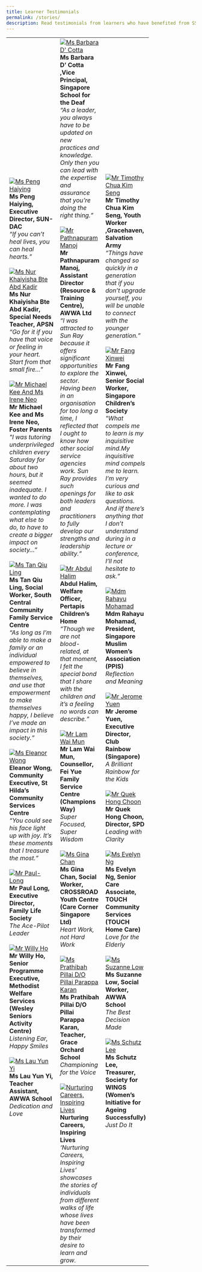 ```yaml
---
title: Learner Testimonials
permalink: /stories/
description: Read testimonials from learners who have benefited from SSI's courses.
---
```

<table width="300px">
<tbody>
      <tr><td width="100px">
          <a href="https://www.ssi.gov.sg/stories/ms-peng-haiying/"><img src="/images/stories/mainpage/ms-peng-haiying.jpg" alt="Ms Peng Haiying" title="View Story"></a><br><strong>Ms Peng Haiying, Executive Director, SUN-DAC</strong><br><em>“If you can’t heal lives, you can heal hearts.”</em>
          <br><br>
          <a href="https://www.ssi.gov.sg/stories/ms-nur-khaiyisha-bte-abd-kadir/"><img src="/images/stories/mainpage/ms-nur-khaiyisha-bte-abd-kadir.jpg" alt="Ms Nur Khaiyisha Bte Abd Kadir" title="View Story"></a><br><strong>Ms Nur Khaiyisha Bte Abd Kadir, Special Needs Teacher, APSN</strong><br><em>“Go for it if you have that voice or feeling in your heart. Start from that small fire…”</em> 
          <br><br>
          <a href="https://www.ssi.gov.sg/stories/mr-michael-kee-and-ms-irene-neo/"><img src="/images/stories/mainpage/mr-michael-kee-and-ms-irene-neo.jpg" alt="Mr Michael Kee And Ms Irene Neo" title="View Story"></a><br><strong>Mr Michael Kee and Ms Irene Neo, Foster Parents</strong><br><em>"I was tutoring underprivileged children every Saturday for about two hours, but it seemed inadequate. I wanted to do more. I was contemplating what else to do, to have to create a bigger impact on society…”</em>
          <br><br>  
          <a href="https://www.ssi.gov.sg/stories/ms-tan-qiu-ling/"><img src="/images/stories/mainpage/ms-tan-qiu-ling-1.jpg" alt="Ms Tan Qiu Ling" title="View Story"></a><br><strong>Ms Tan Qiu Ling, Social Worker, South Central Community Family Service Centre</strong><br><em>“As long as I’m able to make a family or an individual empowered to believe in themselves, and use that empowerment to make themselves happy, I believe I’ve made an impact in this society.”</em>
          <br><br>
          <a href="https://www.ssi.gov.sg/stories/ms-eleanor-wong/"><img src="/images/stories/mainpage/ms-eleanor-wong.jpg" alt="Ms Eleanor Wong" title="View Story"></a><br><strong>Eleanor Wong, Community Executive, St Hilda’s Community Services Centre</strong><br><em>“You could see his face light up with joy. It’s these moments that I treasure the most.”</em>
          <br><br>
          <a href="https://www.ssi.gov.sg/stories/mr-paul-long/"><img src="/images/stories/mainpage/mr-paul-long.jpg" alt="Mr Paul-Long" title="View Story"></a><br><strong>Mr Paul Long, Executive Director, Family Life Society</strong><br><em>The Ace-Pilot Leader</em>
          <br><br>
          <a href="https://www.ssi.gov.sg/stories/mr-willy-ho/"><img src="/images/stories/mainpage/mr-willy-ho.jpg" alt="Mr Willy Ho" title="View Story"></a><br><strong>Mr Willy Ho, Senior Programme Executive, Methodist Welfare Services (Wesley Seniors Activity Centre)</strong><br><em>Listening Ear, Happy Smiles</em>
          <br><br>
          <a href="https://www.ssi.gov.sg/stories/ms-lau-yun-yi/"><img src="/images/stories/mainpage/ms-lau-yun-yi.jpg" alt="Ms Lau Yun Yi" title="View Story"></a><br><strong>Ms Lau Yun Yi, Teacher Assistant, AWWA School</strong><br><em>Dedication and Love</em>
          <br><br>
      </td>
      <td width="100px">
      <a href="https://www.ssi.gov.sg/stories/ms-barbara-d-cotta/"><img src="/images/stories/mainpage/ms-barbara-d-cotta.jpg" alt="Ms Barbara D' Cotta" title="View Story"></a><br><strong>Ms Barbara D’ Cotta ,Vice Principal, Singapore School for the Deaf</strong><br><em>“As a leader, you always have to be updated on new practices and knowledge. Only then you can lead with the expertise and assurance that you’re doing the right thing.”</em>    
      <br> <br> 
      <a href="https://www.ssi.gov.sg/stories/mr-pathnapuram-manoj/"><img src="/images/stories/mainpage/mr-pathnapuram-manoj.jpg" alt="Mr Pathnapuram Manoj" title="View Story"></a><br><strong>Mr Pathnapuram Manoj, Assistant Director (Resource &amp; Training Centre), AWWA Ltd</strong><br><em>“I was attracted to Sun Ray because it offers significant opportunities to explore the sector. Having been in an organisation for too long a time, I reflected that I ought to know how other social service agencies work. Sun Ray provides such openings for both leaders and practitioners to fully develop our strengths and leadership ability.”</em>
      <br><br>
      <a href="https://www.ssi.gov.sg/stories/mr-abdul-halim/"><img src="/images/stories/mainpage/mr-abdul-halim.jpg" alt="Mr Abdul Halim" title="View Story"></a><br><strong>Abdul Halim, Welfare Officer, Pertapis Children’s Home</strong><br><em>“Though we are not blood-related, at that moment, I felt the special bond that I share with the children and it’s a feeling no words can describe.”</em>
      <br><br>
      <a href="https://www.ssi.gov.sg/stories/mr-lam-wai-mun/"><img src="/images/stories/mainpage/mr-lam-wai-mun.jpg" alt="Mr Lam Wai Mun" title="View Story"></a><br><strong>Mr Lam Wai Mun, Counsellor, Fei Yue Family Service Centre (Champions Way)</strong><br><em>Super Focused, Super Wisdom</em>
      <br><br>
      <a href="https://www.ssi.gov.sg/stories/ms-gina-chan/"><img src="/images/stories/mainpage/ms-gina-chan.jpg" alt="Ms Gina Chan" title="View Story"></a><br><strong>Ms Gina Chan, Social Worker, CROSSROAD Youth Centre (Care Corner Singapore Ltd)</strong><br><em>Heart Work, not Hard Work</em>
      <br><br>
      <a href="https://www.ssi.gov.sg/stories/ms-prathibah-pillai-d-o-pillai-parappa-karan/"><img src="/images/stories/mainpage/ms-prathibah-pillai-d-o-pillai-parappa-karan.jpg" alt="Ms Prathibah Pillai D/O Pillai Parappa Karan" title="View Story"></a><br><strong>Ms Prathibah Pillai D/O Pillai Parappa Karan, Teacher, Grace Orchard School</strong><br><em>Championing for the Voice</em>
      <br><br>
      <a href="https://www.ssi.gov.sg/stories/ssi-inspiring-e-book/"><img src="/images/stories/mainpage/inspiringbook.jpg" alt="Nurturing Careers, Inspiring Lives" title="View Story"></a><br><strong>Nurturing Careers, Inspiring Lives</strong><br><em>‘Nurturing Careers, Inspiring Lives’ showcases the stories of individuals from different walks of life whose lives have been transformed by their desire to learn and grow.</em>    
      </td>
      <td width="100px">
      <a href="https://www.ssi.gov.sg/stories/mr-timothy-chua-kim-seng/"><img src="/images/stories/mainpage/mr-timothy-chua-kim-seng.jpg" alt="Mr Timothy Chua Kim Seng" title="View Story"></a><br><strong>Mr Timothy Chua Kim Seng, Youth Worker ,Gracehaven, Salvation Army</strong><br><em>“Things have changed so quickly in a generation that if you don’t upgrade yourself, you will be unable to connect with the younger generation.”</em>     
      <br><br>    
      <a href="https://www.ssi.gov.sg/stories/mr-fang-xinwei/"><img src="/images/stories/mainpage/mr-fang-xin-wei.jpg" alt="Mr Fang Xinwei" title="View Story"></a><br><strong>Mr Fang Xinwei, Senior Social Worker, Singapore Children’s Society</strong><br><em>"What compels me to learn is my inquisitive mind.My inquisitive mind compels me to learn. I’m very curious and like to ask questions. And iIf there’s anything that I don’t understand during in a lecture or conference, I’ll not hesitate to ask.”</em>     
      <br><br>
      <a href="https://www.ssi.gov.sg/stories/mdm-rahayu-mohamad/"><img src="/images/stories/mainpage/mdm-rahayu-mohamad.jpg" alt="Mdm Rahayu Mohamad" title="View Story"></a><br><strong>Mdm Rahayu Mohamad, President, Singapore Muslim Women’s Association (PPIS)</strong><br><em>Reflection and Meaning</em>
      <br><br>
      <a href="https://www.ssi.gov.sg/stories/mr-jerome-yuen/"><img src="/images/stories/mainpage/mr-jerome-yuen.jpg" alt="Mr Jerome Yuen" title="View Story"></a><br><strong>Mr Jerome Yuen, Executive Director, Club Rainbow (Singapore)</strong><br><em>A Brilliant Rainbow for the Kids</em>
      <br><br>
      <a href="https://www.ssi.gov.sg/stories/mr-quek-hong-choon/"><img src="/images/stories/mainpage/mr-quek-hong-choon.jpg" alt="Mr Quek Hong Choon" title="View Story"></a><br><strong>Mr Quek Hong Choon, Director, SPD</strong><br><em>Leading with Clarity</em>
      <br><br>
      <a href="https://www.ssi.gov.sg/stories/ms-evelyn-ng/"><img src="/images/stories/mainpage/ms-evelyn-ng.jpg" alt="Ms Evelyn Ng" title="View Story"></a><br><strong>Ms Evelyn Ng, Senior Care Associate, TOUCH Community Services (TOUCH Home Care)</strong><br><em>Love for the Elderly</em>
      <br><br>
      <a href="https://www.ssi.gov.sg/stories/ms-suzanne-low/"><img src="/images/stories/mainpage/ms-suzanne-low.jpg" alt="Ms Suzanne Low" title="View Story"></a><br><strong>Ms Suzanne Low, Social Worker, AWWA School</strong><br><em>The Best Decision Made</em>
      <br><br>
      <a href="https://www.ssi.gov.sg/stories/ms-schutz-lee/"><img src="/images/stories/mainpage/ms-schutz-lee.jpg" alt="Ms Schutz Lee" title="View Story"></a><br><strong>Ms Schutz Lee, Treasurer, Society for WINGS (Women’s Initiative for Ageing Successfully)</strong><br><em>Just Do It</em> 
      </td>
  </tr></tbody>
</table>